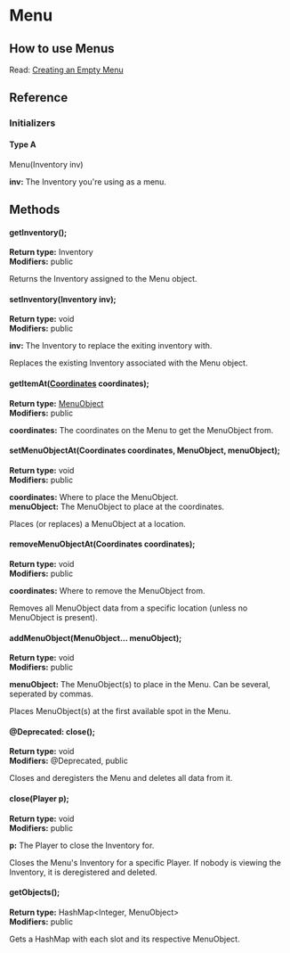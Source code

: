 # Menu

## How to use Menus

Read: <a href="https://github.com/KingKrazy/MenuAPI/blob/master/Tutorials/2%20-%20Creating%20an%20Empty%20Menu.md">Creating an Empty Menu</a>

## Reference

### Initializers

#### Type A

Menu(Inventory inv)

<b>inv:</b> The Inventory you're using as a menu.

## Methods

#### getInventory();
<b>Return type:</b> Inventory<br>
<b>Modifiers:</b> public<br>

Returns the Inventory assigned to the Menu object.

#### setInventory(Inventory inv);
<b>Return type:</b> void<br>
<b>Modifiers:</b> public<br>

<b>inv:</b> The Inventory to replace the exiting inventory with.

Replaces the existing Inventory associated with the Menu object.

#### getItemAt(<a href="https://github.com/KingKrazy/MenuAPI/blob/master/Documentation/Coordinates.md">Coordinates</a> coordinates);
<b>Return type:</b> <a href="https://github.com/KingKrazy/MenuAPI/blob/master/Documentation/MenuObject.md">MenuObject</a><br>
<b>Modifiers:</b> public<br>

<b>coordinates:</b> The coordinates on the Menu to get the MenuObject from.

#### setMenuObjectAt(Coordinates coordinates, MenuObject, menuObject);
<b>Return type:</b> void<br>
<b>Modifiers:</b> public<br>

<b>coordinates:</b> Where to place the MenuObject.<br>
<b>menuObject:</b> The MenuObject to place at the coordinates.

Places (or replaces) a MenuObject at a location.

#### removeMenuObjectAt(Coordinates coordinates);
<b>Return type:</b> void<br>
<b>Modifiers:</b> public<br>

<b>coordinates:</b> Where to remove the MenuObject from.<br>

Removes all MenuObject data from a specific location (unless no MenuObject is present).

#### addMenuObject(MenuObject... menuObject);
<b>Return type:</b> void<br>
<b>Modifiers:</b> public<br>

<b>menuObject:</b> The MenuObject(s) to place in the Menu. Can be several, seperated by commas.

Places MenuObject(s) at the first available spot in the Menu.

#### @Deprecated: close();

<b>Return type:</b> void<br>
<b>Modifiers:</b> @Deprecated, public<br>

Closes and deregisters the Menu and deletes all data from it.

#### close(Player p);

<b>Return type:</b> void<br>
<b>Modifiers:</b> public<br>

<b>p:</b> The Player to close the Inventory for.

Closes the Menu's Inventory for a specific Player. If nobody is viewing the Inventory, it is deregistered and deleted.

#### getObjects();

<b>Return type:</b> HashMap<Integer, MenuObject><br>
<b>Modifiers:</b> public<br>

Gets a HashMap with each slot and its respective MenuObject.
